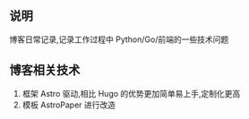 ## 说明

博客日常记录,记录工作过程中 Python/Go/前端的一些技术问题

## 博客相关技术

1. 框架 Astro 驱动,相比 Hugo 的优势更加简单易上手,定制化更高
2. 模板 AstroPaper 进行改造

